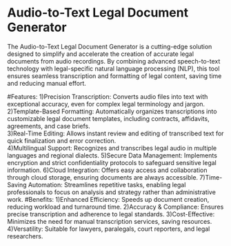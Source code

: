 # Audio-to-Text Legal Document Generator

The Audio-to-Text Legal Document Generator is a cutting-edge solution designed to simplify and accelerate the creation of accurate legal documents from audio recordings. By combining advanced speech-to-text technology with legal-specific natural language processing (NLP), this tool ensures seamless transcription and formatting of legal content, saving time and reducing manual effort.

#Features:
1)Precision Transcription: Converts audio files into text with exceptional accuracy, even for complex legal terminology and jargon.            
2)Template-Based Formatting: Automatically organizes transcriptions into customizable legal document templates, including contracts, affidavits, agreements, and case briefs.             
3)Real-Time Editing: Allows instant review and editing of transcribed text for quick finalization and error correction.                  
4)Multilingual Support: Recognizes and transcribes legal audio in multiple languages and regional dialects.
5)Secure Data Management: Implements encryption and strict confidentiality protocols to safeguard sensitive legal information.
6)Cloud Integration: Offers easy access and collaboration through cloud storage, ensuring documents are always accessible.
7)Time-Saving Automation: Streamlines repetitive tasks, enabling legal professionals to focus on analysis and strategy rather than administrative work.
#Benefits:
1)Enhanced Efficiency: Speeds up document creation, reducing workload and turnaround time.
2)Accuracy & Compliance: Ensures precise transcription and adherence to legal standards.
3)Cost-Effective: Minimizes the need for manual transcription services, saving resources.
4)Versatility: Suitable for lawyers, paralegals, court reporters, and legal researchers.
